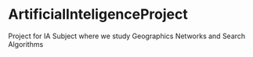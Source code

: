 # ArtificialInteligenceProject
Project for IA Subject where we study Geographics Networks and Search Algorithms  
